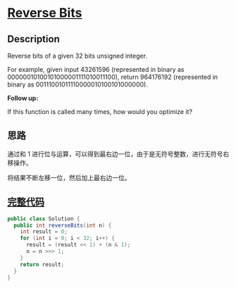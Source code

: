 # [Reverse Bits][title]

## Description

Reverse bits of a given 32 bits unsigned integer.

For example, given input 43261596 (represented in binary as 00000010100101000001111010011100), return 964176192 (represented in binary as 00111001011110000010100101000000).

**Follow up:**

If this function is called many times, how would you optimize it?

## 思路

通过和 1 进行位与运算，可以得到最右边一位，由于是无符号整数，进行无符号右移操作。

将结果不断左移一位，然后加上最右边一位。

## [完整代码][src]

```java
public class Solution {
  public int reverseBits(int n) {
    int result = 0;
    for (int i = 0; i < 32; i++) {
      result = (result << 1) + (n & 1);
      n = n >>> 1;
    }
    return result;
  }
}
```

[title]: https://leetcode.com/problems/reverse-bits
[src]: https://github.com/andavid/leetcode-java/blob/master/src/com/andavid/leetcode/_190/Solution.java
